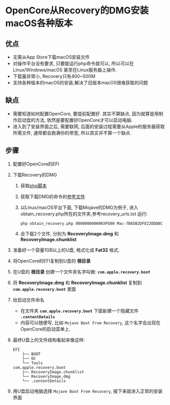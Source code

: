 # OpenCore从Recovery的DMG安装macOS各种版本
## 优点
- 无需从App Store下载macOS安装文件
- 对操作平台没有要求, 只要能运行php命令就可以, 所以可以在Linux/Windows/macOS 甚至在Linux服务器上操作.
- 下载量非常小, Recovery只有400~500M
- 支持各种版本的macOS的安装,解决了旧版本macOS很难获取的问题

## 缺点
- 需要知道如何配置OpenCore, 要提前配置好. 其实不算缺点, 因为就算是用制作启动盘的方法, 依然是要配置好OpenCore才可以启动电脑.
- 进入到了安装界面之后, 需要联网, 后面的安装过程需要从Apple的服务器获取所需文件, 通常都会跑满你的带宽, 所以其实并不算一个缺点.

## 步骤
1. 配置好OpenCore的EFI
2. 下载Recovery的DMG
    1. 获取[php脚本](https://raw.githubusercontent.com/acidanthera/OcSupportPkg/master/Utilities/Recovery/obtain_recovery.php)
    1. 获取下载DMG的命令的[参考文件](https://raw.githubusercontent.com/acidanthera/OcSupportPkg/master/Utilities/Recovery/recovery_urls.txt)
    1. 以Linux/macOS平台下面, 下载Mojave的DMG为例子, 进入obtain_recovery.php所在的文件夹,参考recovery_urls.txt 运行:
    
        `php obtain_recovery.php 00000000000KXPG00 Mac-7BA5B2DFE22DDD8C`

    1. 会下载2个文件, 分别为 **RecoveryImage.dmg** 和 **RecoveryImage.chunklist**

3. 准备好一个容量1GB以上的U盘, 格式化成 **Fat32** 格式.
4. 将OpenCore的EFI复制到U盘的 **根目录**
5. 在U盘的 **根目录** 创建一个文件夹名字叫做: **`com.apple.recovery.boot`**
6. 将 **RecoveryImage.dmg** 和 **RecoveryImage.chunklist** 复制到 **`com.apple.recovery.boot`** 里面
7. 给启动文件命名
    - 在文件夹 **`com.apple.recovery.boot`** 下面新建一个隐藏文件 **`.contentDetails`**
    - 内容可以随便写, 比如 `Mojave Boot From Recovery`, 这个名字会出现在OpenCore的启动菜单上.
8. 最终U盘上的文件结构看起来像这样:

    ````
    EFI
        ├── BOOT
        ├── OC
        └── Tools
    com.apple.recovery.boot
        ├── RecoveryImage.chunklist
        └── RecoveryImage.dmg
        └── .contentDetails
    ````
9. 用U盘启动电脑选择 `Mojave Boot From Recovery`, 接下来就进入正常的安装界面